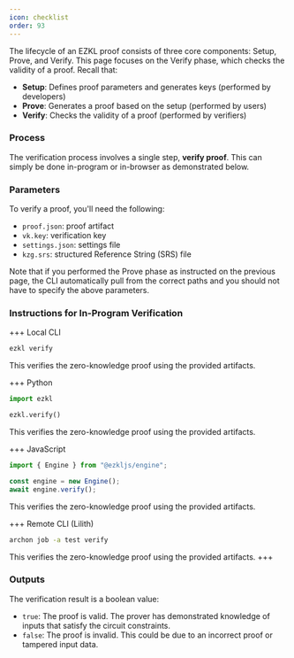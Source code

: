 ```yaml
---
icon: checklist
order: 93
---
```


The lifecycle of an EZKL proof consists of three core components: Setup, Prove, and Verify. This page focuses on the Verify phase, which checks the validity of a proof. Recall that:

- **Setup**: Defines proof parameters and generates keys (performed by developers)
- **Prove**: Generates a proof based on the setup (performed by users)
- **Verify**: Checks the validity of a proof (performed by verifiers)

### Process

The verification process involves a single step, **verify proof**. This can simply be done in-program or in-browser as demonstrated below.

### Parameters

To verify a proof, you'll need the following:

- `proof.json`: proof artifact
- `vk.key`: verification key
- `settings.json`: settings file
- `kzg.srs`: structured Reference String (SRS) file

Note that if you performed the Prove phase as instructed on the previous page, the CLI automatically pull from the correct paths and you should not have to specify the above parameters.

### Instructions for In-Program Verification

+++ Local CLI

```bash
ezkl verify
```

This verifies the zero-knowledge proof using the provided artifacts.

+++ Python

```python
import ezkl

ezkl.verify()
```

This verifies the zero-knowledge proof using the provided artifacts.

+++ JavaScript

```javascript
import { Engine } from "@ezkljs/engine";

const engine = new Engine();
await engine.verify();
```

This verifies the zero-knowledge proof using the provided artifacts.

+++ Remote CLI (Lilith)

```bash
archon job -a test verify
```

This verifies the zero-knowledge proof using the provided artifacts.
+++

### Outputs

The verification result is a boolean value:

- `true`: The proof is valid. The prover has demonstrated knowledge of inputs that satisfy the circuit constraints.
- `false`: The proof is invalid. This could be due to an incorrect proof or tampered input data.
